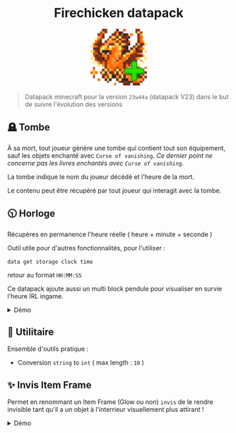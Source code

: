 <div align="center" style="text-align: center;">

# Firechicken datapack

<img
    src="pack.png"
    alt="Icon"
    width="128"
    height="128"
    />

</div>

> Datapack minecraft pour la version `23w44a` (datapack V23) dans le but de suivre l'évolution des versions

## 🪦 Tombe

À sa mort, tout joueur génère une tombe qui contient tout son équipement, sauf les objets enchanté avec `Curse of vanishing`.
_Ce dernier point ne concerne pas les livres enchantés avec `Curse of vanishing`._

La tombe indique le nom du joueur décédé et l'heure de la mort.

Le contenu peut être récupéré par tout joueur qui interagit avec la tombe.

## 🕥 Horloge

Récupères en permanence l'heure réelle ( heure + minute + seconde )

Outil utile pour d'autres fonctionnalités, pour l'utiliser :
```mcfunction
data get storage clock time
```
retour au format `HH:MM:SS` 

Ce datapack ajoute aussi un multi block pendule pour visualiser en survie l'heure IRL ingame.

<details>
<summary>Démo</summary>
https://github.com/StrategFirst/FireChicken-Datapack/tree/main/demo/clock.mp4
</details>

## 🧰 Utilitaire

Ensemble d'outils pratique :

 - Conversion `string` to `int` ( max length : `10` )

## ✨ Invis Item Frame

Permet en renommant un Item Frame (Glow ou non) `invis`
de le rendre invisible tant qu'il a un objet à l'interrieur
visuellement plus attirant !

<details>
<summary>Démo</summary>
https://github.com/StrategFirst/FireChicken-Datapack/tree/main/demo/demo.mp4
</details>